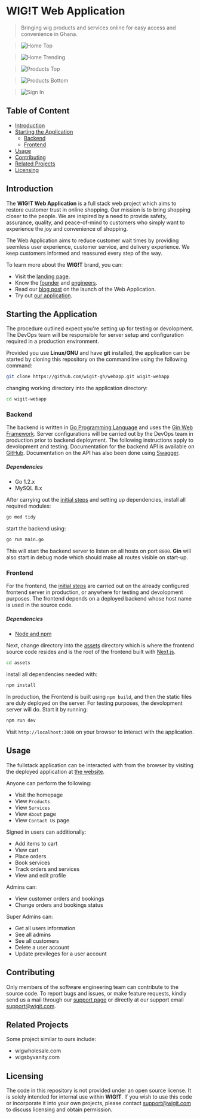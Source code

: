 # WIG!T Web Application

> Bringing wig products and services online for easy access and convenience in
> Ghana.

> ![Home Top](https://imgur.com/AMIfkWe.png)

> ![Home Trending](https://imgur.com/lAKPnhZ.png)

> ![Products Top](https://imgur.com/h5ALl13.png)

> ![Products Bottom](https://imgur.com/4OCT8Ea.png)

> ![Sign In](https://imgur.com/UddM0co.png)

## Table of Content

- [Introduction](#introduction)
- [Starting the Application](#starting-the-application)
  - [Backend](#backend)
  - [Frontend](#frontend)
- [Usage](#usage)
- [Contributing](#contributing)
- [Related Projects](#related-projects)
- [Licensing](#licensing)

## Introduction

The **WIG!T Web Application** is a full stack web project which aims to restore
customer trust in online shopping. Our mission is to bring shopping closer to
the people. We are inspired by a need to provide safety, assurance, quality, and
peace-of-mind to customers who simply want to experience the joy and convenience
of shopping.

The Web Application aims to reduce customer wait times by providing seemless
user experience, customer service, and delivery experience. We keep customers
informed and reassured every step of the way.

To learn more about the **WIG!T** brand, you can:

- Visit the [landing page]().
- Know the [founder]() and [engineers]().
- Read our [blog post]() on the launch of the Web Application.
- Try out [our application]().

## Starting the Application

The procedure outlined expect you're setting up for testing or devolopment. The
DevOps team will be responsible for server setup and configuration required in a
production environment.

Provided you use **Linux/GNU** and have **git** installed, the application can
be started by cloning this repository on the commandline using the following
command:

```sh
git clone https://github.com/wigit-gh/webapp.git wigit-webapp
```

changing working directory into the application directory:

```sh
cd wigit-webapp
```

### Backend

The backend is written in [Go Programming Language](https://go.dev/) and uses
the [Gin Web Framework](https://gin-gonic.com/). Server configurations will be
carried out by the DevOps team in production prior to backend deployment. The
following instructions apply to devolopment and testing. Documentation for the
backend API is available on
[GitHub](https://github.com/wigit-gh/webapp/blob/main/internal/api/v1/README.md).
Documentation on the API has also been done using
[Swagger](https://cheezaram.tech/api/v1/swagger/index.json).

##### Dependencies

- Go 1.2.x
- MySQL 8.x

After carrying out the [initial steps](#starting-the-application) and setting up
dependencies, install all required modules:

```sh
go mod tidy
```

start the backend using:

```sh
go run main.go
```

This will start the backend server to listen on all hosts on port `8000`.
**Gin** will also start in debug mode which should make all routes visible on
start-up.

### Frontend

For the frontend, the [initial steps](#starting-the-application) are carried out
on the already configured frontend server in production, or anywhere for testing
and devolopment purposes. The frontend depends on a deployed backend whose host
name is used in the source code.

##### Dependencies

- [Node and npm](https://github.com/nvm-sh/nvm)

Next, change directory into the
[assets](https://github.com/wigit-gh/webapp/tree/main/assets) directory which is
where the frontend source code resides and is the root of the frontend built
with [Next.js](https://nextjs.org/).

```sh
cd assets
```

install all dependencies needed with:

```sh
npm install
```

In production, the Frontend is built using `npm build`, and then the static
files are duly deployed on the server. For testing purposes, the devolopment
server will do. Start it by running:

```sh
npm run dev
```

Visit `http://localhost:3000` on your browser to interact with the application.

## Usage

The fullstack application can be interacted with from the browser by visiting
the deployed application at [the website]().

Anyone can perform the following:

- Visit the homepage
- View `Products`
- View `Services`
- View `About` page
- View `Contact Us` page

Signed in users can additionally:

- Add items to cart
- View cart
- Place orders
- Book services
- Track orders and services
- View and edit profile

Admins can:

- View customer orders and bookings
- Change orders and bookings status

Super Admins can:

- Get all users information
- See all admins
- See all customers
- Delete a user account
- Update previleges for a user account

## Contributing

Only members of the software engineering team can contribute to the source code.
To report bugs and issues, or make feature requests, kindly send us a mail
through our [support page]() or directly at our support email support@wigit.com.

## Related Projects

Some project similar to ours include:

- wigwholesale.com
- wigsbyvanity.com

## Licensing

The code in this repository is not provided under an open source license. It is
solely intended for internal use within **WIG!T**. If you wish to use this code
or incorporate it into your own projects, please contact support@wigit.com to
discuss licensing and obtain permission.
